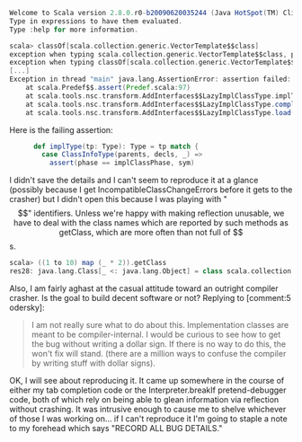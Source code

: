```scala
Welcome to Scala version 2.8.0.r0-b20090620035244 (Java HotSpot(TM) Client VM, Java 1.5.0_19).
Type in expressions to have them evaluated.
Type :help for more information.

scala> classOf[scala.collection.generic.VectorTemplate$$class]
exception when typing scala.collection.generic.VectorTemplate$$class, pt = ?
exception when typing classOf[scala.collection.generic.VectorTemplate$$class], pt = ?
[...]
Exception in thread "main" java.lang.AssertionError: assertion failed: trait VectorTemplate$$class
	at scala.Predef$$.assert(Predef.scala:97)
	at scala.tools.nsc.transform.AddInterfaces$$LazyImplClassType.implType$$1(AddInterfaces.scala:157)
	at scala.tools.nsc.transform.AddInterfaces$$LazyImplClassType.complete(AddInterfaces.scala:165)
	at scala.tools.nsc.transform.AddInterfaces$$LazyImplClassType.load(AddInterfaces.scala:168)
```
Here is the failing assertion:
```scala
      def implType(tp: Type): Type = tp match {
        case ClassInfoType(parents, decls, _) =>
          assert(phase == implClassPhase, sym)
```
I didn't save the details and I can't seem to reproduce it at a glance (possibly because I get IncompatibleClassChangeErrors before it gets to the crasher) but I didn't open this because I was playing with "$$" identifiers.  Unless we're happy with making reflection unusable, we have to deal with the class names which are reported by such methods as getClass, which are more often than not full of $$s.
```scala
scala> ((1 to 10) map (_ * 2)).getClass
res28: java.lang.Class[_ <: java.lang.Object] = class scala.collection.generic.VectorViewTemplate$$$$anon$$2
```
Also, I am fairly aghast at the casual attitude toward an outright compiler crasher.  Is the goal to build decent software or not?
Replying to [comment:5 odersky]:
> I am not really sure what to do about this. Implementation classes are 
> meant to be compiler-internal. I would be curious to see how to get the bug without writing a dollar sign. If there is no way to do this, the won't fix will stand. (there are a million ways to confuse the compiler by writing stuff with dollar signs).

OK, I will see about reproducing it.  It came up somewhere in the course of either my tab completion code or the Interpreter.breakIf pretend-debugger code, both of which rely on being able to glean information via reflection without crashing.  It was intrusive enough to cause me to shelve whichever of those I was working on... if I can't reproduce it I'm going to staple a note to my forehead which says "RECORD ALL BUG DETAILS."
